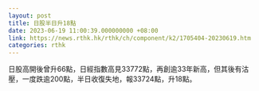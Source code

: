 ```yaml
---
layout: post
title: 日股半日升18點
date: 2023-06-19 11:00:39.000000000 +08:00
link: https://news.rthk.hk/rthk/ch/component/k2/1705404-20230619.htm
categories: rthk
---
```


日股高開後曾升66點，日經指數高見33772點，再創逾33年新高，但其後有沽壓，一度跌逾200點，半日收復失地，報33724點，升18點。
